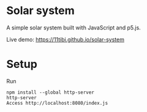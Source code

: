 # Solar system

A simple solar system built with JavaScript and p5.js.

Live demo: https://11tibi.github.io/solar-system

# Setup

Run

```
npm install --global http-server
http-server
Access http://localhost:8080/index.js
``` 
